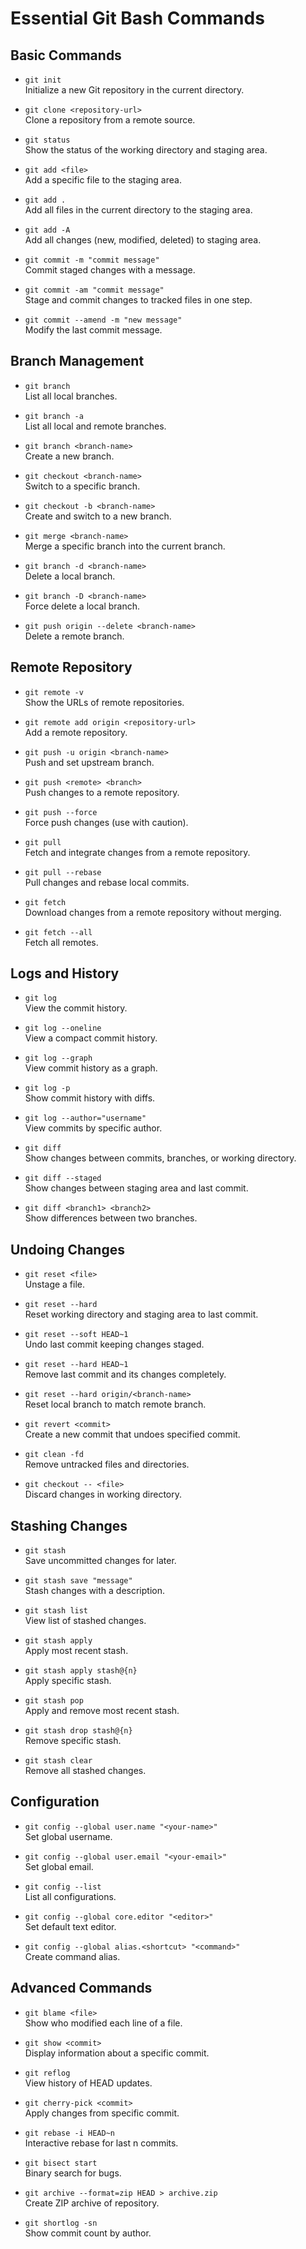 # Essential Git Bash Commands

## Basic Commands
- `git init`  
  Initialize a new Git repository in the current directory.

- `git clone <repository-url>`  
  Clone a repository from a remote source.

- `git status`  
  Show the status of the working directory and staging area.

- `git add <file>`  
  Add a specific file to the staging area.

- `git add .`  
  Add all files in the current directory to the staging area.

- `git add -A`  
  Add all changes (new, modified, deleted) to staging area.

- `git commit -m "commit message"`  
  Commit staged changes with a message.

- `git commit -am "commit message"`  
  Stage and commit changes to tracked files in one step.

- `git commit --amend -m "new message"`  
  Modify the last commit message.

## Branch Management
- `git branch`  
  List all local branches.

- `git branch -a`  
  List all local and remote branches.

- `git branch <branch-name>`  
  Create a new branch.

- `git checkout <branch-name>`  
  Switch to a specific branch.

- `git checkout -b <branch-name>`  
  Create and switch to a new branch.

- `git merge <branch-name>`  
  Merge a specific branch into the current branch.

- `git branch -d <branch-name>`  
  Delete a local branch.

- `git branch -D <branch-name>`  
  Force delete a local branch.

- `git push origin --delete <branch-name>`  
  Delete a remote branch.

## Remote Repository
- `git remote -v`  
  Show the URLs of remote repositories.

- `git remote add origin <repository-url>`  
  Add a remote repository.

- `git push -u origin <branch-name>`  
  Push and set upstream branch.

- `git push <remote> <branch>`  
  Push changes to a remote repository.

- `git push --force`  
  Force push changes (use with caution).

- `git pull`  
  Fetch and integrate changes from a remote repository.

- `git pull --rebase`  
  Pull changes and rebase local commits.

- `git fetch`  
  Download changes from a remote repository without merging.

- `git fetch --all`  
  Fetch all remotes.

## Logs and History
- `git log`  
  View the commit history.

- `git log --oneline`  
  View a compact commit history.

- `git log --graph`  
  View commit history as a graph.

- `git log -p`  
  Show commit history with diffs.

- `git log --author="username"`  
  View commits by specific author.

- `git diff`  
  Show changes between commits, branches, or working directory.

- `git diff --staged`  
  Show changes between staging area and last commit.

- `git diff <branch1> <branch2>`  
  Show differences between two branches.

## Undoing Changes
- `git reset <file>`  
  Unstage a file.

- `git reset --hard`  
  Reset working directory and staging area to last commit.

- `git reset --soft HEAD~1`  
  Undo last commit keeping changes staged.

- `git reset --hard HEAD~1`  
  Remove last commit and its changes completely.

- `git reset --hard origin/<branch-name>`  
  Reset local branch to match remote branch.

- `git revert <commit>`  
  Create a new commit that undoes specified commit.

- `git clean -fd`  
  Remove untracked files and directories.

- `git checkout -- <file>`  
  Discard changes in working directory.

## Stashing Changes
- `git stash`  
  Save uncommitted changes for later.

- `git stash save "message"`  
  Stash changes with a description.

- `git stash list`  
  View list of stashed changes.

- `git stash apply`  
  Apply most recent stash.

- `git stash apply stash@{n}`  
  Apply specific stash.

- `git stash pop`  
  Apply and remove most recent stash.

- `git stash drop stash@{n}`  
  Remove specific stash.

- `git stash clear`  
  Remove all stashed changes.

## Configuration
- `git config --global user.name "<your-name>"`  
  Set global username.

- `git config --global user.email "<your-email>"`  
  Set global email.

- `git config --list`  
  List all configurations.

- `git config --global core.editor "<editor>"`  
  Set default text editor.

- `git config --global alias.<shortcut> "<command>"`  
  Create command alias.

## Advanced Commands
- `git blame <file>`  
  Show who modified each line of a file.

- `git show <commit>`  
  Display information about a specific commit.

- `git reflog`  
  View history of HEAD updates.

- `git cherry-pick <commit>`  
  Apply changes from specific commit.

- `git rebase -i HEAD~n`  
  Interactive rebase for last n commits.

- `git bisect start`  
  Binary search for bugs.

- `git archive --format=zip HEAD > archive.zip`  
  Create ZIP archive of repository.

- `git shortlog -sn`  
  Show commit count by author.
